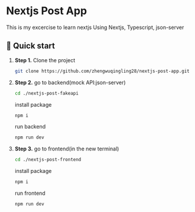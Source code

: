 # Nextjs Post App

This is my excercise to learn nextjs
Using Nextjs, Typescript, json-server

## 🚀 Quick start

1.  **Step 1.**
    Clone the project
    ```sh
    git clone https://github.com/zhengwuqingling28/nextjs-post-app.git
    ```
1.  **Step 2.**
    go to backend(mock API:json-server)
    ```sh
    cd ./nextjs-post-fakeapi
    ```
    install package
    ```sh
    npm i
    ```
    run backend
    ```sh
    npm run dev
    ```
 1. **Step 3.**
    go to frontend(in the new terminal)
    ```sh
    cd ./nextjs-post-frontend
    ```
    install package
    ```sh
    npm i
    ```
    run frontend
    ```sh
    npm run dev
    ```
